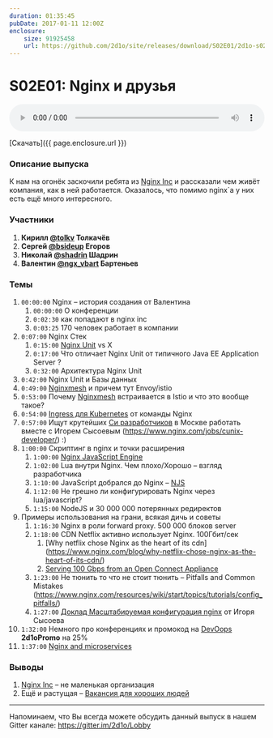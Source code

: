 ```yaml
---
duration: 01:35:45
pubDate: 2017-01-11 12:00Z
enclosure:
    size: 91925458
    url: https://github.com/2d1o/site/releases/download/S02E01/2d1o-s02e01.mp3
---
```

# S02E01: Nginx и друзья

<audio style="width: 100%" preload='auto' controls>
    <source src="{{ page.enclosure.url }}" />
</audio>

[Скачать]({{ page.enclosure.url }})

### Описание выпуска
К нам на огонёк заскочили ребята из [Nginx Inc](https://www.nginx.com/) и рассказали чем живёт компания, как в ней работается. Оказалось, что помимо nginx`а у них есть ещё много интересного.

### Участники

1. **Кирилл [@tolkv](https://twitter.com/tolkv) Толкачёв**
2. **Сергей [@bsideup](https://twitter.com/bsideup) Егоров**
3. **Николай [@shadrin](https://twitter.com/shadrin) Шадрин**
4. **Валентин [@ngx_vbart](https://twitter.com/ngx_vbart) Бартеньев**

### Темы

1. `00:00:00` Nginx – история создания от Валентина
    1. `00:00:00` О конференции
    1. `0:02:30` как попадают в nginx inc
    1. `0:03:25` 170 человек работает в компании
1. `0:07:00` Nginx Стек
    1. `0:15:00` [Nginx Unit](http://unit.nginx.org/) vs X
    1. `0:17:00` Что отличает Nginx Unit от типичного Java EE Application Server ?
    1. `0:32:00` Архитектура Nginx Unit
1. `0:42:00` Nginx Unit и Базы данных
1. `0:49:00` [Nginxmesh](https://github.com/nginmesh/nginmesh) и причем тут Envoy/istio
1. `0:53:00` Почему [Nginxmesh](https://github.com/nginmesh/nginmesh) встраивается в Istio и что это вообще такое?
1. `0:54:00` [Ingress для Kubernetes](https://github.com/nginxinc/kubernetes-ingress) от команды Nginx
1. `0:57:00` Ищут крутейших [Си разработчиков](http://mailman.nginx.org/pipermail/nginx-ru/2017-February/059481.html) в Москве работать вместе с Игорем Сысоевым (https://www.nginx.com/jobs/cunix-developer/) :)
1. `1:00:00` Скриптинг в nginx и точки расширения
    1. `1:00:00` [Nginx JavaScript Engine](https://github.com/nginx/njs)
    1. `1:02:00` Lua внутри Nginx. Чем плохо/Хорошо – взгляд разработчика
    1. `1:10:00` JavaScript добрался до Nginx – [NJS](http://nginx.org/en/docs/njs_about.html)
    1. `1:12:00` Не грешно ли конфигурировать Nginx через lua/javascript?
    1. `1:15:00` NodeJS и 30 000 000 потерянных редиректов
1. Примеры использования на грани, всякая дичь и советы
    1. `1:16:30` Nginx в роли forward proxy. 500 000 блоков server
    1. `1:18:00` CDN Netflix активно использует Nginx. 100Гбит/сек
        1. [Why netflix chose Nginx as the heart of its cdn] (https://www.nginx.com/blog/why-netflix-chose-nginx-as-the-heart-of-its-cdn/)
        1. [Serving 100 Gbps from an Open Connect Appliance](https://medium.com/netflix-techblog/serving-100-gbps-from-an-open-connect-appliance-cdb51dda3b99)
    1. `1:23:00` Не тюнить то что не стоит тюнить – Pitfalls and Common Mistakes (https://www.nginx.com/resources/wiki/start/topics/tutorials/config_pitfalls/)
    1. `1:27:00` [Доклад Масштабируемая конфигурация nginx](https://www.youtube.com/watch?v=jf3wIN-FwW4) от Игоря Сысоева
1. `1:32:00` Немного про конференциях и промокод на [DevOops](https://devoops.ru/#schedule) **2d1oPromo** на 25%
1. `1:37:00` [Nginx and microservices](https://www.nginx.com/blog/introduction-to-microservices/)

### Выводы
1. [Nginx Inc](https://www.nginx.com/) – не маленькая организация
1. Ещё и растущая – [Вакансия для хороших людей](http://mailman.nginx.org/pipermail/nginx-ru/2017-February/059481.html)

----
Напоминаем, что Вы всегда можете обсудить данный выпуск в нашем Gitter канале: https://gitter.im/2d1o/Lobby
